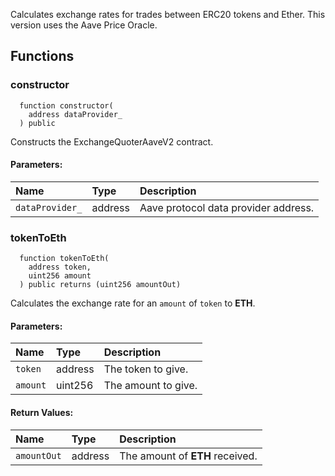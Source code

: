 Calculates exchange rates for trades between ERC20 tokens and Ether. This version uses the Aave Price Oracle.


## Functions
### constructor
```solidity
  function constructor(
    address dataProvider_
  ) public
```
Constructs the ExchangeQuoterAaveV2 contract.


#### Parameters:
| Name | Type | Description                                                          |
| :--- | :--- | :------------------------------------------------------------------- |
|`dataProvider_` | address | Aave protocol data provider address.

### tokenToEth
```solidity
  function tokenToEth(
    address token,
    uint256 amount
  ) public returns (uint256 amountOut)
```
Calculates the exchange rate for an `amount` of `token` to **ETH**.


#### Parameters:
| Name | Type | Description                                                          |
| :--- | :--- | :------------------------------------------------------------------- |
|`token` | address | The token to give.
|`amount` | uint256 | The amount to give.

#### Return Values:
| Name                           | Type          | Description                                                                  |
| :----------------------------- | :------------ | :--------------------------------------------------------------------------- |
|`amountOut`| address | The amount of **ETH** received.
